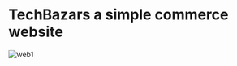 # TechBazars a simple commerce website
![web1](https://github.com/sajimpk/sajim-uddin/assets/68387969/4d9f96b4-8639-4f41-8492-a5ac1100be7b)
